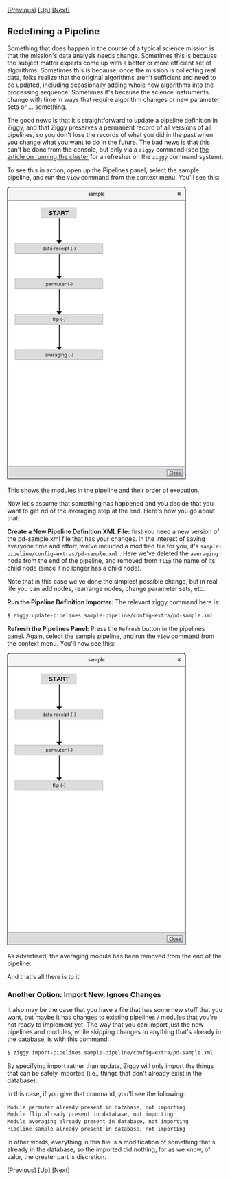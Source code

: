 <!-- -*-visual-line-*- -->

[[Previous]](parameter-overrides.md)
[[Up]](dusty-corners.md)
[[Next]](nicknames.md)

## Redefining a Pipeline

Something that does happen in the course of a typical science mission is that the mission's data analysis needs change. Sometimes this is because the subject matter experts come up with a better or more efficient set of algorithms. Sometimes this is because, once the mission is collecting real data, folks realize that the original algorithms aren't sufficient and need to be updated, including occasionally adding whole new algorithms into the processing sequence. Sometimes it's because the science instruments change with time in ways that require algorithm changes or new parameter sets or ... something.

The good news is that it's straightforward to update a pipeline definition in Ziggy, and that Ziggy preserves a permanent record of all versions of all pipelines, so you don't lose the records of what you did in the past when you change what you want to do in the future. The bad news is that this can't be done from the console, but only via a `ziggy` command (see [the article on running the cluster](running-pipeline.md) for a refresher on the `ziggy` command system).

To see this in action, open up the Pipelines panel, select the sample pipeline, and run the `View` command from the context menu. You'll see this:

<img src="images/pipelines-config-1.png" style="width:11cm;"/>

This shows the modules in the pipeline and their order of execution.

Now let's assume that something has happened and you decide that you want to get rid of the averaging step at the end. Here's how you go about that:

**Create a New Pipeline Definition XML File:** first you need a new version of the pd-sample.xml file that has your changes. In the interest of saving everyone time and effort, we've included a modified file for you, it's `sample-pipeline/config-extras/pd-sample.xml` . Here we've deleted the `averaging` node from the end of the pipeline, and removed from `flip` the name of its child node (since it no longer has a child node).

Note that in this case we've done the simplest possible change, but in real life you can add nodes, rearrange nodes, change parameter sets, etc.

**Run the Pipeline Definition Importer:** The relevant ziggy command here is:

```bash
$ ziggy update-pipelines sample-pipeline/config-extra/pd-sample.xml
```

**Refresh the Pipelines Panel:** Press the `Refresh` button in the pipelines panel. Again, select the sample pipeline, and run the `View` command from the context menu. You'll now see this:

<img src="images/pipelines-config-2.png" style="width:11cm;"/>

As advertised, the averaging module has been removed from the end of the pipeline.

And that's all there is to it!

### Another Option: Import New, Ignore Changes

It also may be the case that you have a file that has some new stuff that you want, but maybe it has changes to existing pipelines / modules that you're not ready to implement yet. The way that you can import just the new pipelines and modules, while skipping changes to anything that's already in the database, is with this command:

```bash
$ ziggy import-pipelines sample-pipeline/config-extra/pd-sample.xml
```

By specifying import rather than update, Ziggy will only import the things that can be safely imported (i.e., things that don't already exist in the database).

In this case, if you give that command, you'll see the following:

```bash
Module permuter already present in database, not importing
Module flip already present in database, not importing
Module averaging already present in database, not importing
Pipeline sample already present in database, not importing
```

In other words, everything in this file is a modification of something that's already in the database, so the imported did nothing, for as we know, of valor, the greater part is discretion.

[[Previous]](parameter-overrides.md)
[[Up]](dusty-corners.md)
[[Next]](nicknames.md)
